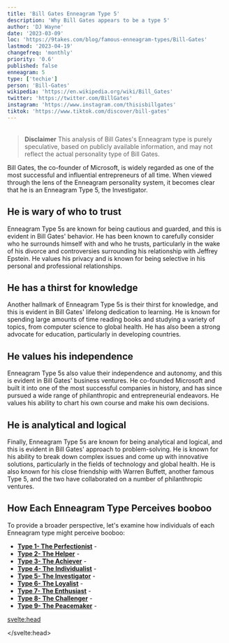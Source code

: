 ```yaml
---
title: 'Bill Gates Enneagram Type 5'
description: 'Why Bill Gates appears to be a type 5'
author: 'DJ Wayne'
date: '2023-03-09'
loc: 'https://9takes.com/blog/famous-enneagram-types/Bill-Gates'
lastmod: '2023-04-19'
changefreq: 'monthly'
priority: '0.6'
published: false
enneagram: 5
type: ['techie']
person: 'Bill-Gates'
wikipedia: 'https://en.wikipedia.org/wiki/Bill_Gates'
twitter: 'https://twitter.com/BillGates'
instagram: 'https://www.instagram.com/thisisbillgates'
tiktok: 'https://www.tiktok.com/discover/bill-gates'
---
```


<script>
	import  PopCard  from "../../../lib/components/atoms/PopCard.svelte";
</script>
<div
	style="display: flex;
    justify-content: center;
    margin: 1rem 0;
	"
>
	<PopCard
		image={`/types/5s/${'Bill-Gates'}.webp`}
		showIcon={false}
		displayText="Bill Gates"
		subtext=""
	/>
</div>

> **Disclaimer** This analysis of Bill Gates's Enneagram type is purely speculative, based on publicly available information, and may not reflect the actual personality type of Bill Gates.

<p class="firstLetter">Bill Gates, the co-founder of Microsoft, is widely regarded as one of the most successful and influential entrepreneurs of all time. When viewed through the lens of the Enneagram personality system, it becomes clear that he is an Enneagram Type 5, the Investigator.</p>

## He is wary of who to trust

Enneagram Type 5s are known for being cautious and guarded, and this is evident in Bill Gates' behavior. He has been known to carefully consider who he surrounds himself with and who he trusts, particularly in the wake of his divorce and controversies surrounding his relationship with Jeffrey Epstein. He values his privacy and is known for being selective in his personal and professional relationships.

## He has a thirst for knowledge

Another hallmark of Enneagram Type 5s is their thirst for knowledge, and this is evident in Bill Gates' lifelong dedication to learning. He is known for spending large amounts of time reading books and studying a variety of topics, from computer science to global health. He has also been a strong advocate for education, particularly in developing countries.

## He values his independence

Enneagram Type 5s also value their independence and autonomy, and this is evident in Bill Gates' business ventures. He co-founded Microsoft and built it into one of the most successful companies in history, and has since pursued a wide range of philanthropic and entrepreneurial endeavors. He values his ability to chart his own course and make his own decisions.

## He is analytical and logical

Finally, Enneagram Type 5s are known for being analytical and logical, and this is evident in Bill Gates' approach to problem-solving. He is known for his ability to break down complex issues and come up with innovative solutions, particularly in the fields of technology and global health. He is also known for his close friendship with Warren Buffett, another famous Type 5, and the two have collaborated on a number of philanthropic ventures.

## How Each Enneagram Type Perceives booboo

To provide a broader perspective, let's examine how individuals of each Enneagram type might perceive booboo:

- **[Type 1- The Perfectionist](/blog/enneagram/enneagram-type-1)** -
- **[Type 2- The Helper](/blog/enneagram/enneagram-type-2)** -
- **[Type 3- The Achiever](/blog/enneagram/enneagram-type-3)** -
- **[Type 4- The Individualist](/blog/enneagram/enneagram-type-4)** -
- **[Type 5- The Investigator](/blog/enneagram/enneagram-type-5)** -
- **[Type 6- The Loyalist](/blog/enneagram/enneagram-type-6)** -
- **[Type 7- The Enthusiast](/blog/enneagram/enneagram-type-7)** -
- **[Type 8- The Challenger](/blog/enneagram/enneagram-type-8)** -
- **[Type 9- The Peacemaker](/blog/enneagram/enneagram-type-9)** -

<svelte:head>

<script type="application/ld+json">

</script>

</svelte:head>

<style lang="scss">
article {
    border: 1px solid #52616b;
    margin-top: 1rem;
    padding: 1rem;
    border-radius: 5px;
  }
  .accordion {
    color: #444;
    cursor: pointer;
    padding: 0.5rem;
    border: none;
    text-align: left;
    outline: none;
    font-size: 15px;
    transition: 0.4s;
  }

  .accordion:hover {
    background-color: var(--color-theme-purple-v);
    color: var(--color-theme-purple);
  }

  /*.panel:hover {

    background-color: #ccc;

}*/

  .panel {
    padding: 18px;
    /*display: none;*/
    background-color: white;
    overflow: hidden;

  }
</style>
